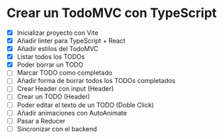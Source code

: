 # Crear un TodoMVC con TypeScript

- [X] Inicializar proyecto con Vite
- [X] Añadir linter para TypeScript + React
- [X] Añadir estilos del TodoMVC
- [X] Listar todos los TODOs
- [X] Poder borrar un TODO
- [ ] Marcar TODO como completado
- [ ] Añadir forma de borrar todos los TODOs completados
- [ ] Crear Header con input (Header)
- [ ] Crear un TODO (Header)
- [ ] Poder editar el texto de un TODO (Doble Click)
- [ ] Añadir animaciones con AutoAnimate
- [ ] Pasar a Reducer
- [ ] Sincronizar con el backend
